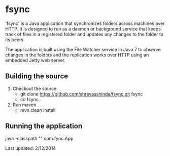 fsync
=====

'fsync' is a Java application that synchronizes folders across machines over HTTP. It is designed to run as a daemon or background service that keeps track of files in a registered folder and updates any changes to the folder to its peers.

The application is built using the File Watcher service in Java 7 to observe changes in the folders and the replication works over HTTP using an embedded Jetty web server.

Building the source
-------------------
1. Checkout the source.
	- git clone https://github.com/shreyasshinde/fsync.git fsync
	- cd fsync
2. Run maven
	- mvn clean install


Running the application
-----------------------
java -classpath "<all the JAR files>" com.fync.App

Last updated: 2/12/2014
